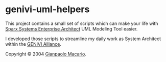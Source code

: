 genivi-uml-helpers
==================

This project contains a small set of scripts which can make your life with
[Sparx Systems Enterprise Architect][1] UML Modeling Tool easier.

I developed those scripts to streamline my daily work as System Architect within
the [GENIVI Alliance][2].

Copyright &copy; 2004 [Gianpaolo Macario][3].

[1]: http://www.sparxsystems.com.au/
[2]: http://www.genivi.org/
[3]: https://github.com/gmacario
